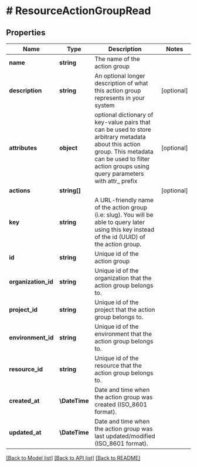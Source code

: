 # # ResourceActionGroupRead

## Properties

Name | Type | Description | Notes
------------ | ------------- | ------------- | -------------
**name** | **string** | The name of the action group |
**description** | **string** | An optional longer description of what this action group represents in your system | [optional]
**attributes** | **object** | optional dictionary of key-value pairs that can be used to store arbitrary metadata about this action group. This metadata can be used to filter action groups using query parameters with attr_ prefix | [optional]
**actions** | **string[]** |  | [optional]
**key** | **string** | A URL-friendly name of the action group (i.e: slug). You will be able to query later using this key instead of the id (UUID) of the action group. |
**id** | **string** | Unique id of the action group |
**organization_id** | **string** | Unique id of the organization that the action group belongs to. |
**project_id** | **string** | Unique id of the project that the action group belongs to. |
**environment_id** | **string** | Unique id of the environment that the action group belongs to. |
**resource_id** | **string** | Unique id of the resource that the action group belongs to. |
**created_at** | **\DateTime** | Date and time when the action group was created (ISO_8601 format). |
**updated_at** | **\DateTime** | Date and time when the action group was last updated/modified (ISO_8601 format). |

[[Back to Model list]](../../README.md#models) [[Back to API list]](../../README.md#endpoints) [[Back to README]](../../README.md)
